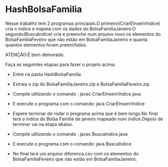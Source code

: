 # HashBolsaFamilia

Nesse trabalho tem 2 programas principais.O primeiro(CriarEInserirIndice) cria o indice e mapeia com os dados do BolsaFamiliaJaneiro.O segundo(BuscaIndice) cria e preenche num arquivo novo os elementos do BolsaFamiliaFeveiro que não estão em BolsaFamiliaJaneiro e quanta quantos elementos foram preenchidos.

ATENÇÃO:É bem demorado.

Faça as seguintes etapas para fazer o projeto acima:

* Entre na pasta HashBolsaFamilia

* Extraia o zip do BolsaFamiliaJaneiro.zip e BolsaFamiliaFeveiro.zip

* Compile utilizando o comando : javac CriarEInserirIndice.java

* E execute o programa com o comando: java CriarEInserirIndice

* Espere terminar de rodar o programa acima que é bem longo.No final terá o indice do Bolsa Familia de janeiro mapeado num indice.Depois de terminar vai na etapa abaixo.

* Compile utilizando o comando : javac BuscaIndice.java

* E execute o programa com o comando: java BuscaIndice 

* No final terá um arquivo diferenca.csv com os elementos do BolsaFamiliaFeveiro que não estão em BolsaFamiliaJaneiro.

